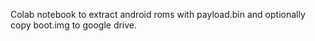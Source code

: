 Colab notebook to extract android roms with payload.bin and optionally copy boot.img to google drive.
